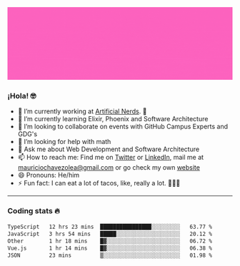 ![Banner](banner.gif)

### ¡Hola! 🤓

- 🔭 I’m currently working at [Artificial Nerds](https://nerds.ai/). 🤖
- 🌱 I’m currently learning Elixir, Phoenix and Software Architecture
- 👯 I’m looking to collaborate on events with GitHub Campus Experts and GDG's
- 🤔 I’m looking for help with math
- 💬 Ask me about Web Development and Software Architecture
- 📫 How to reach me: Find me on [Twitter](https://twitter.com/ultr4nerd) or [LinkedIn](https://www.linkedin.com/in/mauricio-chávez-olea-4b46b7147/), mail me at [mauriciochavezolea@gmail.com](mailto:mauriciochavezolea@gmail.com) or go check my own [website](mauriciochavez.surge.sh)
- 😄 Pronouns: He/him
- ⚡ Fun fact: I can eat a lot of tacos, like, really a lot. 🌮🌮🌮

---

### Coding stats 🔥

<!--START_SECTION:waka-->
```text
TypeScript   12 hrs 23 mins  ████████████████░░░░░░░░░   63.77 % 
JavaScript   3 hrs 54 mins   █████░░░░░░░░░░░░░░░░░░░░   20.12 % 
Other        1 hr 18 mins    █▓░░░░░░░░░░░░░░░░░░░░░░░   06.72 % 
Vue.js       1 hr 14 mins    █▓░░░░░░░░░░░░░░░░░░░░░░░   06.38 % 
JSON         23 mins         ▒░░░░░░░░░░░░░░░░░░░░░░░░   01.98 % 
```
<!--END_SECTION:waka-->
